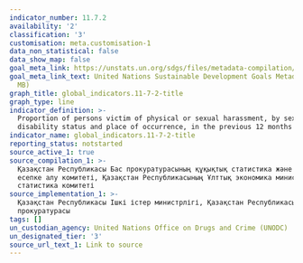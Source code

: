 ```yaml
---
indicator_number: 11.7.2
availability: '2'
classification: '3'
customisation: meta.customisation-1
data_non_statistical: false
data_show_map: false
goal_meta_link: https://unstats.un.org/sdgs/files/metadata-compilation/Metadata-Goal-11.pdf
goal_meta_link_text: United Nations Sustainable Development Goals Metadata (PDF 4.0
  MB)
graph_title: global_indicators.11-7-2-title
graph_type: line
indicator_definition: >-
  Proportion of persons victim of physical or sexual harassment, by sex, age,
  disability status and place of occurrence, in the previous 12 months
indicator_name: global_indicators.11-7-2-title
reporting_status: notstarted
source_active_1: true
source_compilation_1: >-
  Қазақстан Республикасы Бас прокуратурасының құқықтық статистика және арнайы
  есепке алу комитеті, Қазақстан Республикасының Ұлттық экономика министірлігі
  статистика комитеті
source_implementation_1: >-
  Қазақстан Республикасы Ішкі істер министрлігі, Қазақстан Республикасының  Бас
  прокуратурасы
tags: []
un_custodian_agency: United Nations Office on Drugs and Crime (UNODC)
un_designated_tier: '3'
source_url_text_1: Link to source
---
```

